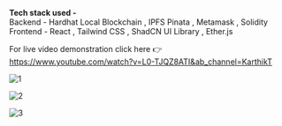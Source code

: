 <b>Tech stack used - </b> <br/>
Backend - Hardhat Local Blockchain , IPFS Pinata , Metamask , Solidity <br/>
Frontend - React , Tailwind CSS , ShadCN UI Library , Ether.js 

For live video demonstration click here 👉 https://www.youtube.com/watch?v=L0-TJQZ8ATI&ab_channel=KarthikT


![1](https://github.com/user-attachments/assets/d1e1a379-2b21-48bd-bea8-5437e23a6ba0)




![2](https://github.com/user-attachments/assets/470f8c43-a1f7-438a-a4ee-8519693e1c36)




![3](https://github.com/user-attachments/assets/8675a942-b930-4790-aecd-7ac63ff22051)






